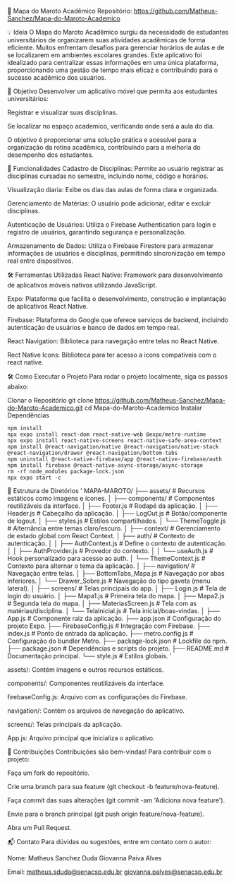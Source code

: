 📍 Mapa do Maroto Acadêmico
Repositório: https://github.com/Matheus-Sanchez/Mapa-do-Maroto-Academico

💡 Ideia
O Mapa do Maroto Acadêmico surgiu da necessidade de estudantes universitários de organizarem suas atividades acadêmicas de forma eficiente. Muitos enfrentam desafios para gerenciar horários de aulas e de se localizarem em ambientes escolares grandes. Este aplicativo foi idealizado para centralizar essas informações em uma única plataforma, proporcionando uma gestão de tempo mais eficaz e contribuindo para o sucesso acadêmico dos usuários.

🎯 Objetivo
Desenvolver um aplicativo móvel que permita aos estudantes universitários:

Registrar e visualizar suas disciplinas.

Se localizar no espaço academico, verificando onde será a aula do dia.

O objetivo é proporcionar uma solução prática e acessível para a organização da rotina acadêmica, contribuindo para a melhoria do desempenho dos estudantes.

🔧 Funcionalidades
Cadastro de Disciplinas: Permite ao usuário registrar as disciplinas cursadas no semestre, incluindo nome, código e horários.

Visualização diaria: Exibe os dias das aulas de forma clara e organizada.

Gerenciamento de Matérias: O usuário pode adicionar, editar e excluir disciplinas.

Autenticação de Usuários: Utiliza o Firebase Authentication para login e registro de usuários, garantindo segurança e personalização.

Armazenamento de Dados: Utiliza o Firebase Firestore para armazenar informações de usuários e disciplinas, permitindo sincronização em tempo real entre dispositivos.

🛠️ Ferramentas Utilizadas
React Native: Framework para desenvolvimento de aplicativos móveis nativos utilizando JavaScript.

Expo: Plataforma que facilita o desenvolvimento, construção e implantação de aplicativos React Native.

Firebase: Plataforma do Google que oferece serviços de backend, incluindo autenticação de usuários e banco de dados em tempo real.

React Navigation: Biblioteca para navegação entre telas no React Native.

Rect Native Icons: Biblioteca para ter acesso a icons compativeis com o react native.

🛠️ Como Executar o Projeto
Para rodar o projeto localmente, siga os passos abaixo:

Clonar o Repositório
	git clone https://github.com/Matheus-Sanchez/Mapa-do-Maroto-Academico.git
	cd Mapa-do-Maroto-Academico
Instalar Dependências

	npm install
	npx expo install react-dom react-native-web @expo/metro-runtime
	npx expo install react-native-screens react-native-safe-area-context
	npm install @react-navigation/native @react-navigation/native-stack @react-navigation/drawer @react-navigation/bottom-tabs
	npm uninstall @react-native-firebase/app @react-native-firebase/auth
	npm install firebase @react-native-async-storage/async-storage
	rm -rf node_modules package-lock.json
	npx expo start -c


📄 Estrutura de Diretórios
'
MAPA-MAROTO/
├── assets/                         # Recursos estáticos como imagens e ícones.
│
├── components/                     # Componentes reutilizáveis da interface.
│   ├── Footer.js                   # Rodapé da aplicação.
│   ├── Header.js                   # Cabeçalho da aplicação.
│   ├── LogOut.js                   # Botão/componente de logout.
│   ├── styles.js                   # Estilos compartilhados.
│   └── ThemeToggle.js              # Alternância entre temas claro/escuro.
│
├── context/                        # Gerenciamento de estado global com React Context.
│   ├── auth/                       # Contexto de autenticação.
│   │   ├── AuthContext.js          # Define o contexto de autenticação.
│   │   ├── AuthProvider.js         # Provedor do contexto.
│   │   └── useAuth.js              # Hook personalizado para acesso ao auth.
│   └── ThemeContext.js             # Contexto para alternar o tema da aplicação.
│
├── navigation/                     # Navegação entre telas.
│   ├── BottomTabs_Mapa.js         # Navegação por abas inferiores.
│   └── Drawer_Sobre.js            # Navegação do tipo gaveta (menu lateral).
│
├── screens/                        # Telas principais do app.
│   ├── Login.js                   # Tela de login do usuário.
│   ├── Mapa1.js                   # Primeira tela do mapa.
│   ├── Mapa2.js                   # Segunda tela do mapa.
│   ├── MateriasScreen.js          # Tela com as matérias/disciplina.
│   └── TelaInicial.js             # Tela inicial/boas-vindas.
│
├── App.js                          # Componente raiz da aplicação.
├── app.json                        # Configuração do projeto Expo.
├── FirebaseConfig.js               # Integração com Firebase.
├── index.js                        # Ponto de entrada da aplicação.
├── metro.config.js                 # Configuração do bundler Metro.
├── package-lock.json               # Lockfile do npm.
├── package.json                    # Dependências e scripts do projeto.
├── README.md                       # Documentação principal.
└── style.js                        # Estilos globais.
'


assets/: Contém imagens e outros recursos estáticos.

components/: Componentes reutilizáveis da interface.

firebaseConfig.js: Arquivo com as configurações do Firebase.

navigation/: Contém os arquivos de navegação do aplicativo.

screens/: Telas principais da aplicação.

App.js: Arquivo principal que inicializa o aplicativo.

📌 Contribuições
Contribuições são bem-vindas! Para contribuir com o projeto:

Faça um fork do repositório.

Crie uma branch para sua feature (git checkout -b feature/nova-feature).

Faça commit das suas alterações (git commit -am 'Adiciona nova feature').

Envie para o branch principal (git push origin feature/nova-feature).

Abra um Pull Request.

📬 Contato
Para dúvidas ou sugestões, entre em contato com o autor:

Nome: Matheus Sanchez Duda
	  Giovanna Paiva Alves

Email: matheus.sduda@senacsp.edu.br
	   giovanna.palves@senacsp.edu.br